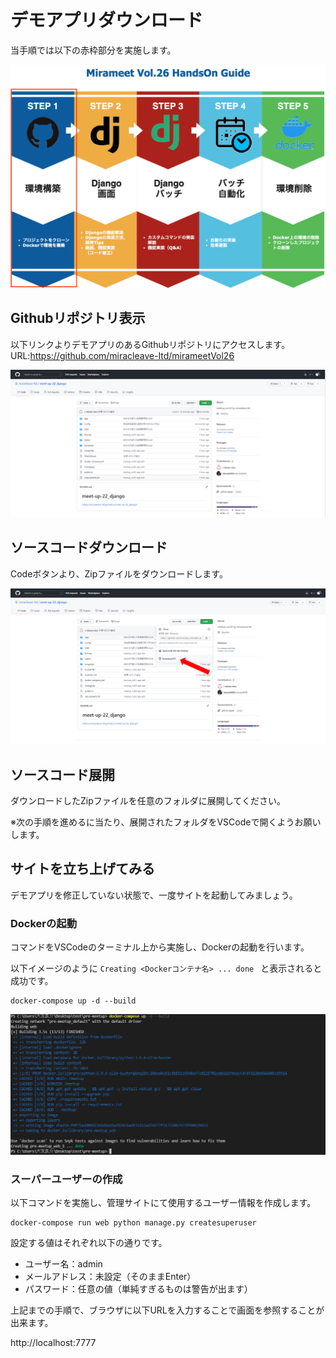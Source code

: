 # デモアプリダウンロード
当手順では以下の赤枠部分を実施します。

![](./img/24.png)

## Githubリポジトリ表示
以下リンクよりデモアプリのあるGithubリポジトリにアクセスします。
URL:https://github.com/miracleave-ltd/mirameetVol26


![](./img/28.png)

## ソースコードダウンロード
Codeボタンより、Zipファイルをダウンロードします。

![](./img/29.png)


## ソースコード展開

ダウンロードしたZipファイルを任意のフォルダに展開してください。

※次の手順を進めるに当たり、展開されたフォルダをVSCodeで開くようお願いします。

## サイトを立ち上げてみる

デモアプリを修正していない状態で、一度サイトを起動してみましょう。

### Dockerの起動

コマンドをVSCodeのターミナル上から実施し、Dockerの起動を行います。

以下イメージのように `Creating <Dockerコンテナ名> ... done ` と表示されると成功です。

```
docker-compose up -d --build
```

![](./img/26.png)


### スーパーユーザーの作成

以下コマンドを実施し、管理サイトにて使用するユーザー情報を作成します。

```
docker-compose run web python manage.py createsuperuser
```

設定する値はそれぞれ以下の通りです。
- ユーザー名：admin
- メールアドレス：未設定（そのままEnter）
- パスワード：任意の値（単純すぎるものは警告が出ます）


上記までの手順で、ブラウザに以下URLを入力することで画面を参照することが出来ます。

http://localhost:7777
